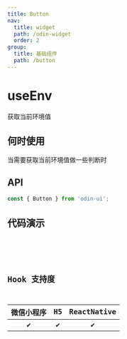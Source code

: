 ```yaml
---
title: Button
nav:
  title: widget
  path: /odin-widget
  order: 2
group:
  title: 基础组件
  path: /button
---
```


# useEnv

获取当前环境值

## 何时使用

当需要获取当前环境值做一些判断时

## API

```jsx | pure
const { Button } from 'odin-ui';
```

## 代码演示

<!-- <code src='./index.tsx'/> -->
<code src='odin-view-widget/button'/>

<API/>

## Hook 支持度

| 微信小程序 | H5  | ReactNative |
| :--------: | :-: | :---------: |
|     ✔️     | ✔️  |     ✔️      |
